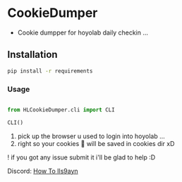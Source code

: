 # CookieDumper

- Cookie dumpper for hoyolab daily checkin ...

## Installation
```sh
pip install -r requirements
```

### Usage
```py

from HLCookieDumper.cli import CLI

CLI()

```

1. pick up the browser u used to login into hoyolab ...
2. right so your cookies 🍪 will be saved in cookies dir xD

! if you got any issue submit it i'll be glad to help :D


Discord: [How To Ils9ayn](https://discord.gg/QKM3DccBJp)
